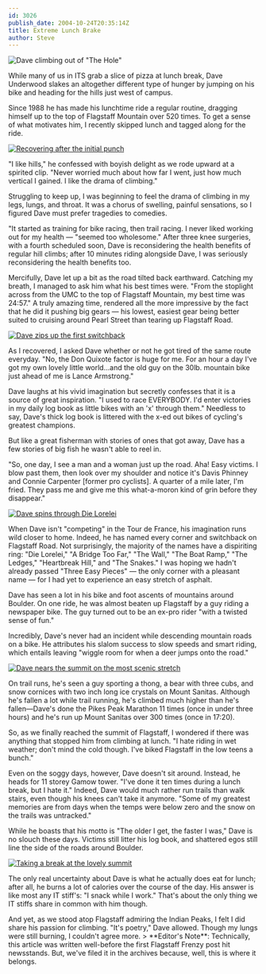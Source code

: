 ```yaml
---
id: 3026
publish_date: 2004-10-24T20:35:14Z
title: Extreme Lunch Brake
author: Steve
---
```


![Dave climbing out of "The Hole"](http://lh4.ggpht.com/_zoD15FRZxcs/St-6GSjjSbI/AAAAAAAAAEA/QxbIt6-h7BE/s2400/P1010001.JPG)

While many of us in ITS grab a slice of pizza at lunch break, Dave Underwood slakes an altogether different type of hunger by jumping on his bike and heading for the hills just west of campus.

Since 1988 he has made his lunchtime ride a regular routine, dragging himself up to the top of Flagstaff Mountain over 520 times. To get a sense of what motivates him, I recently skipped lunch and tagged along for the ride.

[![Recovering after the initial punch](http://lh3.ggpht.com/_zoD15FRZxcs/St-6HNunkXI/AAAAAAAAAEI/14mMBiijvCE/s2400/P1010002.JPG)](http://picasaweb.google.com/lh/photo/3mJL73bh7J6dbZFZ1eG5tA?feat=embedwebsite)

"I like hills," he confessed with boyish delight as we rode upward at a spirited clip. "Never worried much about how far I went, just how much vertical I gained. I like the drama of climbing."

Struggling to keep up, I was beginning to feel the drama of climbing in my legs, lungs, and throat. It was a chorus of swelling, painful sensations, so I figured Dave must prefer tragedies to comedies.

"It started as training for bike racing, then trail racing. I never liked working out for my health — "seemed too wholesome." After three knee surgeries, with a fourth scheduled soon, Dave is reconsidering the health benefits of regular hill climbs; after 10 minutes riding alongside Dave, I was seriously reconsidering the health benefits too.

Mercifully, Dave let up a bit as the road tilted back earthward. Catching my breath, I managed to ask him what his best times were. "From the stoplight across from the UMC to the top of Flagstaff Mountain, my best time was 24:57." A truly amazing time, rendered all the more impressive by the fact that he did it pushing big gears — his lowest, easiest gear being better suited to cruising around Pearl Street than tearing up Flagstaff Road.

[![Dave zips up the first switchback](http://lh5.ggpht.com/_zoD15FRZxcs/St-6zWX49kI/AAAAAAAAAEk/jbQyeXlRk1U/s2400/P1010003.JPG)](http://picasaweb.google.com/lh/photo/7hg6y4QcPIaGOflAD2DEfQ?feat=embedwebsite)

As I recovered, I asked Dave whether or not he got tired of the same route everyday. "No, the Don Quixote factor is huge for me. For an hour a day I've got my own lovely little world…and the old guy on the 30lb. mountain bike just ahead of me is Lance Armstrong."

Dave laughs at his vivid imagination but secretly confesses that it is a source of great inspiration. "I used to race EVERYBODY. I'd enter victories in my daily log book as little bikes with an 'x' through them." Needless to say, Dave's thick log book is littered with the x-ed out bikes of cycling's greatest champions.

But like a great fisherman with stories of ones that got away, Dave has a few stories of big fish he wasn't able to reel in.

"So, one day, I see a man and a woman just up the road. Aha! Easy victims. I blow past them, then look over my shoulder and notice it's Davis Phinney and Connie Carpenter \[former pro cyclists\]. A quarter of a mile later, I'm fried. They pass me and give me this what-a-moron kind of grin before they disappear."

[![Dave spins through Die Lorelei](http://lh3.ggpht.com/_zoD15FRZxcs/St-6IQWKm-I/AAAAAAAAAEQ/Z8hq_KfJ4dw/s2400/P1010005.JPG)](http://picasaweb.google.com/lh/photo/x7Ci3ls_r_Txa3aEQKrHUw?feat=embedwebsite)

When Dave isn't "competing" in the Tour de France, his imagination runs wild closer to home. Indeed, he has named every corner and switchback on Flagstaff Road. Not surprisingly, the majority of the names have a dispiriting ring: "Die Lorelei," "A Bridge Too Far," "The Wall," "The Boat Ramp," "The Ledges," "Heartbreak Hill," and "The Snakes." I was hoping we hadn't already passed "Three Easy Pieces" — the only corner with a pleasant name — for I had yet to experience an easy stretch of asphalt.

Dave has seen a lot in his bike and foot ascents of mountains around Boulder. On one ride, he was almost beaten up Flagstaff by a guy riding a newspaper bike. The guy turned out to be an ex-pro rider "with a twisted sense of fun."

Incredibly, Dave's never had an incident while descending mountain roads on a bike. He attributes his slalom success to slow speeds and smart riding, which entails leaving "wiggle room for when a deer jumps onto the road."

[![Dave nears the summit on the most scenic stretch](http://lh6.ggpht.com/_zoD15FRZxcs/St-6I6kbJGI/AAAAAAAAAEU/g7iuMb0uuNI/s2400/P1010006.JPG)](http://picasaweb.google.com/lh/photo/AVwKRmXZyGYfjsaqugZzDA?feat=embedwebsite)

On trail runs, he's seen a guy sporting a thong, a bear with three cubs, and snow cornices with two inch long ice crystals on Mount Sanitas. Although he's fallen a lot while trail running, he's climbed much higher than he's fallen—Dave's done the Pikes Peak Marathon 11 times (once in under three hours) and he's run up Mount Sanitas over 300 times (once in 17:20).

So, as we finally reached the summit of Flagstaff, I wondered if there was anything that stopped him from climbing at lunch. "I hate riding in wet weather; don't mind the cold though. I've biked Flagstaff in the low teens a bunch."

Even on the soggy days, however, Dave doesn't sit around. Instead, he heads for 11 storey Gamow tower. "I've done it ten times during a lunch break, but I hate it." Indeed, Dave would much rather run trails than walk stairs, even though his knees can't take it anymore. "Some of my greatest memories are from days when the temps were below zero and the snow on the trails was untracked."

While he boasts that his motto is "The older I get, the faster I was," Dave is no slouch these days. Victims still litter his log book, and shattered egos still line the side of the roads around Boulder.

[![Taking a break at the lovely summit](http://lh5.ggpht.com/_zoD15FRZxcs/St-6J5iCtvI/AAAAAAAAAEY/1QHfhAS8OLc/s2400/P1010007.JPG)](http://picasaweb.google.com/lh/photo/B5EfTbPttK6y-jhd6QJivw?feat=embedwebsite)

The only real uncertainty about Dave is what he actually does eat for lunch; after all, he burns a lot of calories over the course of the day. His answer is like most any IT stiff's: "I snack while I work." That's about the only thing we IT stiffs share in common with him though.

And yet, as we stood atop Flagstaff admiring the Indian Peaks, I felt I did share his passion for climbing. "It's poetry," Dave allowed. Though my lungs were still burning, I couldn't agree more. > \*\*Editor's Note\*\*: Technically, this article was written well-before the first Flagstaff Frenzy post hit newsstands. But, we've filed it in the archives because, well, this is where it belongs.
